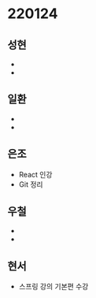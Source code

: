 # 220124

## 성현

- 
- 

## 일환

- 
- 

## 은조

- React 인강
- Git 정리

## 우철

- 
- 

## 현서

- 스프링 강의 기본편 수강
